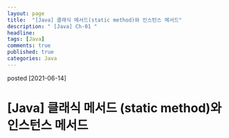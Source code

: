 ```yaml
---
layout: page
title:  "[Java] 클래식 메서드(static method)와 인스턴스 메서드"
description: " [Java] Ch-01 "
headline: 
tags: [Java]
comments: true
published: true
categories: Java
---
```

posted [2021-06-14] 

# [Java] 클래식 메서드 (static method)와 인스턴스 메서드
